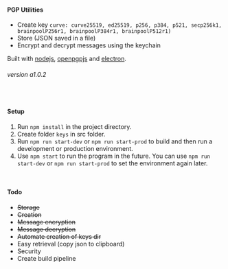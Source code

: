#### PGP Utilities
- Create key `curve: curve25519, ed25519, p256, p384, p521, secp256k1, brainpoolP256r1, brainpoolP384r1, brainpoolP512r1)`
- Store (JSON saved in a file)
- Encrypt and decrypt messages using the keychain

Built with [nodejs](https://nodejs.org/), [openpgpjs](https://github.com/openpgpjs/openpgpjs) and [electron](https://www.electronjs.org/).

###### version a1.0.2

&nbsp;
#### Setup
1. Run `npm install` in the project directory.
2. Create folder `keys` in src folder.
3. Run `npm run start-dev` or `npm run start-prod` to build and then run a development or production environment.
4. Use `npm start` to run the program in the future. You can use `npm run start-dev` or `npm run start-prod` to set the environment again later.

&nbsp;
#### Todo
- ~~Storage~~
- ~~Creation~~
- ~~Message encryption~~
- ~~Message decryption~~
- ~~Automate creation of keys dir~~
- Easy retrieval (copy json to clipboard)
- Security
- Create build pipeline